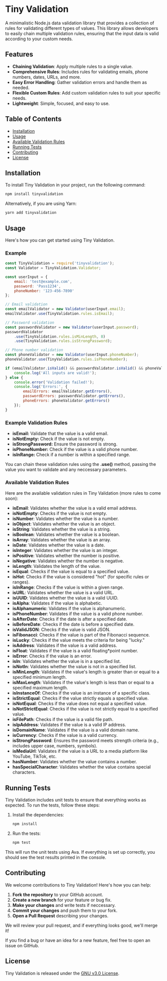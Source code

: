 # Tiny Validation

A minimalistic Node.js data validation library that provides a collection of rules for validating different types of values. This library allows developers to easily chain multiple validation rules, ensuring that the input data is valid according to your custom needs.

## Features

- **Chaining Validation**: Apply multiple rules to a single value.
- **Comprehensive Rules**: Includes rules for validating emails, phone numbers, dates, URLs, and more.
- **Easy Error Handling**: Gather validation errors and handle them as needed.
- **Flexible Custom Rules**: Add custom validation rules to suit your specific needs.
- **Lightweight**: Simple, focused, and easy to use.

## Table of Contents

- [Installation](#installation)
- [Usage](#usage)
- [Available Validation Rules](#available-validation-rules)
- [Running Tests](#running-tests)
- [Contributing](#contributing)
- [License](#license)

## Installation

To install Tiny Validation in your project, run the following command:

```bash
npm install tinyvalidation
```

Alternatively, if you are using Yarn:

```bash
yarn add tinyvalidation
```

## Usage
Here's how you can get started using Tiny Validation.

### Example
```javascript
const TinyValidation = require('tinyvalidation');
const Validator = TinyValidation.Validator;

const userInput = {
    email: 'test@example.com',
    password: 'Pass1234',
    phoneNumber: '123-456-7890'
};

// Email validation
const emailValidator = new Validator(userInput.email);
emailValidator.use(TinyValidation.rules.isEmail);

// Password validation
const passwordValidator = new Validator(userInput.password);
passwordValidator
    .use(TinyValidation.rules.isMinLength, 8)
    .use(TinyValidation.rules.isStrongPassword);

// Phone number validation
const phoneValidator = new Validator(userInput.phoneNumber);
phoneValidator.use(TinyValidation.rules.isPhoneNumber);

if (emailValidator.isValid() && passwordValidator.isValid() && phoneValidator.isValid()) {
    console.log('All inputs are valid!');
} else {
    console.error('Validation failed!');
    console.log('Errors:', {
        emailErrors: emailValidator.getErrors(),
        passwordErrors: passwordValidator.getErrors(),
        phoneErrors: phoneValidator.getErrors()
    });
}
```
### Example Validation Rules
* __isEmail:__ Validate that the value is a valid email.
* __isNotEmpty:__ Check if the value is not empty.
* __isStrongPassword:__ Ensure the password is strong.
* __isPhoneNumber:__ Check if the value is a valid phone number.
* __isInRange:__ Check if a number is within a specified range.

You can chain these validation rules using the __.use()__ method, passing the value you want to validate and any neccessary parameters.

### Available Validation Rules
Here are the available validation rules in Tiny Validation (more rules to come soon):

* __isEmail__: Validates whether the value is a valid email address.
* __isNotEmpty__: Checks if the value is not empty.
* __isNumber__: Validates whether the value is a number.
* __isObject__: Validates whether the value is an object.
* __isString__: Validates whether the value is a string.
* __isBoolean__: Validates whether the value is a boolean.
* __isArray__: Validates whether the value is an array.
* __isDate__: Validates whether the value is a date.
* __isInteger__: Validates whether the value is an integer.
* __isPositive__: Validates whether the number is positive.
* __isNegative__: Validates whether the number is negative.
* __isLength__: Validates the length of the value.
* __isEqual__: Checks if the value is equal to a specified value.
* __isHot__: Checks if the value is considered "hot" (for specific rules or ranges).
* __isInRange__: Checks if the value is within a given range.
* __isURL__: Validates whether the value is a valid URL.
* __isUUID__: Validates whether the value is a valid UUID.
* __isAlpha__: Validates if the value is alphabetic.
* __isAlphanumeric__: Validates if the value is alphanumeric.
* __isPhoneNumber__: Validates if the value is a valid phone number.
* __isAfterDate__: Checks if the date is after a specified date.
* __isBeforeDate__: Checks if the date is before a specified date.
* __isValidJSON__: Checks if the value is valid JSON.
* __isFibonacci__: Checks if the value is part of the Fibonacci sequence.
* __isLucky__: Checks if the value meets the criteria for being "lucky."
* __isAddress__: Validates if the value is a valid address.
* __isFloat__: Validates if the value is a valid floating*point number.
* __isError__: Checks if the value is an error.
* __isIn__: Validates whether the value is in a specified list.
* __isNotIn__: Validates whether the value is not in a specified list.
* __isMinLength__: Validates if the value's length is greater than or equal to a specified minimum length.
* __isMaxLength__: Validates if the value's length is less than or equal to a specified maximum length.
* __isInstanceOf__: Checks if the value is an instance of a specific class.
* __isStrictEqual__: Checks if the value strictly equals a specified value.
* __isNotEqual__: Checks if the value does not equal a specified value.
* __isNotStrictEqual__: Checks if the value is not strictly equal to a specified value.
* __isFilePath__: Checks if the value is a valid file path.
* __isIpAddress__: Validates if the value is a valid IP address.
* __isDomainName__: Validates if the value is a valid domain name.
* __isCurrency__: Checks if the value is a valid currency.
* __isStrongPassword__: Ensures the password meets strength criteria (e.g., includes upper case, numbers, symbols).
* __isMediaUrl__: Validates if the value is a URL to a media platform like YouTube, TikTok, etc.
* __hasNumber__: Validates whether the value contains a number.
* __hasSpecialCharacter__: Validates whether the value contains special characters.

## Running Tests
Tiny Validation includes unit tests to ensure that everything works as expected. To run the tests, follow these steps:
1. Install the dependencies:
   ```bash
   npm install
   ```
2. Run the tests:
   ```bash
   npm test
   ```
This will run the unit tests using Ava. If everything is set up correctly, you should see the test results printed in the console.

## Contributing
We welcome contributions to Tiny Validation! Here's how you can help:
1. __Fork the repository__ to your GitHub account.
2. __Create a new branch__ for your feature or bug fix.
3. __Make your changes__ and write tests if neccessary.
4. __Commit your changes__ and push them to your fork.
5. __Open a Pull Request__ describing your changes.

We will review your pull request, and if everything looks good, we'll merge it!

If you find a bug or have an idea for a new feature, feel free to open an issue on GitHub.

## License
Tiny Validation is released under the [GNU v3.0 License](LICENSE).